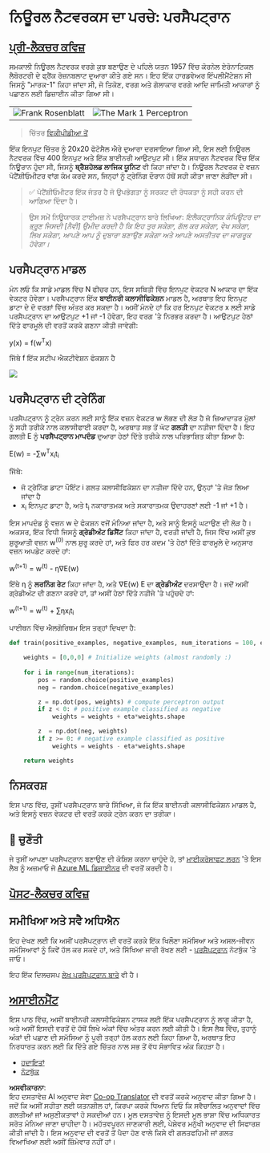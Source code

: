 <!--
CO_OP_TRANSLATOR_METADATA:
{
  "original_hash": "0c37770bba4fff3c71dc00eb261ee61b",
  "translation_date": "2025-08-26T10:38:21+00:00",
  "source_file": "lessons/3-NeuralNetworks/03-Perceptron/README.md",
  "language_code": "pa"
}
-->
# ਨਿਊਰਲ ਨੈਟਵਰਕਸ ਦਾ ਪਰਚੇ: ਪਰਸੈਪਟ੍ਰਾਨ

## [ਪ੍ਰੀ-ਲੈਕਚਰ ਕਵਿਜ਼](https://red-field-0a6ddfd03.1.azurestaticapps.net/quiz/103)

ਸਮਕਾਲੀ ਨਿਊਰਲ ਨੈਟਵਰਕ ਵਰਗੇ ਕੁਝ ਬਣਾਉਣ ਦੇ ਪਹਿਲੇ ਯਤਨ 1957 ਵਿੱਚ ਕੋਰਨੇਲ ਏਰੋਨਾਟਿਕਲ ਲੈਬੋਰਟਰੀ ਦੇ ਫ੍ਰੈਂਕ ਰੋਜ਼ਨਬਲਾਟ ਦੁਆਰਾ ਕੀਤੇ ਗਏ ਸਨ। ਇਹ ਇੱਕ ਹਾਰਡਵੇਅਰ ਇੰਪਲੀਮੈਂਟੇਸ਼ਨ ਸੀ ਜਿਸਨੂੰ "ਮਾਰਕ-1" ਕਿਹਾ ਜਾਂਦਾ ਸੀ, ਜੋ ਤਿਕੋਣ, ਵਰਗ ਅਤੇ ਗੋਲਾਕਾਰ ਵਰਗੇ ਆਦਿ ਜਾਮਿਤੀ ਆਕਾਰਾਂ ਨੂੰ ਪਛਾਣਨ ਲਈ ਡਿਜ਼ਾਈਨ ਕੀਤਾ ਗਿਆ ਸੀ।

|      |      |
|--------------|-----------|
|<img src='images/Rosenblatt-wikipedia.jpg' alt='Frank Rosenblatt'/> | <img src='images/Mark_I_perceptron_wikipedia.jpg' alt='The Mark 1 Perceptron' />|

> ਚਿੱਤਰ [ਵਿਕੀਪੀਡੀਆ ਤੋਂ](https://en.wikipedia.org/wiki/Perceptron)

ਇੱਕ ਇਨਪੁਟ ਚਿੱਤਰ ਨੂੰ 20x20 ਫੋਟੋਸੈਲ ਐਰੇ ਦੁਆਰਾ ਦਰਸਾਇਆ ਗਿਆ ਸੀ, ਇਸ ਲਈ ਨਿਊਰਲ ਨੈਟਵਰਕ ਵਿੱਚ 400 ਇਨਪੁਟ ਅਤੇ ਇੱਕ ਬਾਈਨਰੀ ਆਉਟਪੁਟ ਸੀ। ਇੱਕ ਸਧਾਰਨ ਨੈਟਵਰਕ ਵਿੱਚ ਇੱਕ ਨਿਊਰਾਨ ਹੁੰਦਾ ਸੀ, ਜਿਸਨੂੰ **ਥ੍ਰੈਸ਼ਹੋਲਡ ਲਾਜਿਕ ਯੂਨਿਟ** ਵੀ ਕਿਹਾ ਜਾਂਦਾ ਹੈ। ਨਿਊਰਲ ਨੈਟਵਰਕ ਦੇ ਵਜ਼ਨ ਪੋਟੈਂਸ਼ੀਓਮੀਟਰ ਵਾਂਗ ਕੰਮ ਕਰਦੇ ਸਨ, ਜਿਨ੍ਹਾਂ ਨੂੰ ਟ੍ਰੇਨਿੰਗ ਦੌਰਾਨ ਹੱਥੋਂ ਸਹੀ ਕੀਤਾ ਜਾਣਾ ਲੋੜੀਂਦਾ ਸੀ।

> ✅ ਪੋਟੈਂਸ਼ੀਓਮੀਟਰ ਇੱਕ ਜੰਤਰ ਹੈ ਜੋ ਉਪਭੋਗਤਾ ਨੂੰ ਸਰਕਟ ਦੀ ਰੋਧਕਤਾ ਨੂੰ ਸਹੀ ਕਰਨ ਦੀ ਆਗਿਆ ਦਿੰਦਾ ਹੈ।

> ਉਸ ਸਮੇਂ ਨਿਊਯਾਰਕ ਟਾਈਮਜ਼ ਨੇ ਪਰਸੈਪਟ੍ਰਾਨ ਬਾਰੇ ਲਿਖਿਆ: *ਇਲੈਕਟ੍ਰਾਨਿਕ ਕੰਪਿਊਟਰ ਦਾ ਭ੍ਰੂਣ ਜਿਸਦੀ [ਨੈਵੀ] ਉਮੀਦ ਕਰਦੀ ਹੈ ਕਿ ਇਹ ਤੁਰ ਸਕੇਗਾ, ਗੱਲ ਕਰ ਸਕੇਗਾ, ਵੇਖ ਸਕੇਗਾ, ਲਿਖ ਸਕੇਗਾ, ਆਪਣੇ ਆਪ ਨੂੰ ਦੁਬਾਰਾ ਬਣਾਉਣ ਸਕੇਗਾ ਅਤੇ ਆਪਣੇ ਅਸਤੀਤਵ ਦਾ ਜਾਗਰੂਕ ਹੋਵੇਗਾ।*

## ਪਰਸੈਪਟ੍ਰਾਨ ਮਾਡਲ

ਮੰਨ ਲਓ ਕਿ ਸਾਡੇ ਮਾਡਲ ਵਿੱਚ N ਫੀਚਰ ਹਨ, ਇਸ ਸਥਿਤੀ ਵਿੱਚ ਇਨਪੁਟ ਵੇਕਟਰ N ਆਕਾਰ ਦਾ ਇੱਕ ਵੇਕਟਰ ਹੋਵੇਗਾ। ਪਰਸੈਪਟ੍ਰਾਨ ਇੱਕ **ਬਾਈਨਰੀ ਕਲਾਸੀਫਿਕੇਸ਼ਨ** ਮਾਡਲ ਹੈ, ਅਰਥਾਤ ਇਹ ਇਨਪੁਟ ਡਾਟਾ ਦੇ ਦੋ ਵਰਗਾਂ ਵਿੱਚ ਅੰਤਰ ਕਰ ਸਕਦਾ ਹੈ। ਅਸੀਂ ਮੰਨਦੇ ਹਾਂ ਕਿ ਹਰ ਇਨਪੁਟ ਵੇਕਟਰ x ਲਈ ਸਾਡੇ ਪਰਸੈਪਟ੍ਰਾਨ ਦਾ ਆਉਟਪੁਟ +1 ਜਾਂ -1 ਹੋਵੇਗਾ, ਇਹ ਵਰਗ 'ਤੇ ਨਿਰਭਰ ਕਰਦਾ ਹੈ। ਆਉਟਪੁਟ ਹੇਠਾਂ ਦਿੱਤੇ ਫਾਰਮੂਲੇ ਦੀ ਵਰਤੋਂ ਕਰਕੇ ਗਣਨਾ ਕੀਤੀ ਜਾਵੇਗੀ:

y(x) = f(w<sup>T</sup>x)

ਜਿੱਥੇ f ਇੱਕ ਸਟੀਪ ਐਕਟੀਵੇਸ਼ਨ ਫੰਕਸ਼ਨ ਹੈ

<!-- img src="http://www.sciweavers.org/tex2img.php?eq=f%28x%29%20%3D%20%5Cbegin%7Bcases%7D%0A%20%20%20%20%20%20%20%20%20%2B1%20%26%20x%20%5Cgeq%200%20%5C%5C%0A%20%20%20%20%20%20%20%20%20-1%20%26%20x%20%3C%200%0A%20%20%20%20%20%20%20%5Cend%7Bcases%7D%20%5C%5C%0A&bc=White&fc=Black&im=jpg&fs=12&ff=arev&edit=0" align="center" border="0" alt="f(x) = \begin{cases} +1 & x \geq 0 \\ -1 & x < 0 \end{cases} \\" width="154" height="50" / -->
<img src="images/activation-func.png"/>

## ਪਰਸੈਪਟ੍ਰਾਨ ਦੀ ਟ੍ਰੇਨਿੰਗ

ਪਰਸੈਪਟ੍ਰਾਨ ਨੂੰ ਟ੍ਰੇਨ ਕਰਨ ਲਈ ਸਾਨੂੰ ਇੱਕ ਵਜ਼ਨ ਵੇਕਟਰ w ਲੱਭਣ ਦੀ ਲੋੜ ਹੈ ਜੋ ਜ਼ਿਆਦਾਤਰ ਮੁੱਲਾਂ ਨੂੰ ਸਹੀ ਤਰੀਕੇ ਨਾਲ ਕਲਾਸੀਫਾਈ ਕਰਦਾ ਹੈ, ਅਰਥਾਤ ਸਭ ਤੋਂ ਘੱਟ **ਗਲਤੀ** ਦਾ ਨਤੀਜਾ ਦਿੰਦਾ ਹੈ। ਇਹ ਗਲਤੀ E ਨੂੰ **ਪਰਸੈਪਟ੍ਰਾਨ ਮਾਪਦੰਡ** ਦੁਆਰਾ ਹੇਠਾਂ ਦਿੱਤੇ ਤਰੀਕੇ ਨਾਲ ਪਰਿਭਾਸ਼ਿਤ ਕੀਤਾ ਗਿਆ ਹੈ:

E(w) = -∑w<sup>T</sup>x<sub>i</sub>t<sub>i</sub>

ਜਿੱਥੇ:

* ਜੋ ਟ੍ਰੇਨਿੰਗ ਡਾਟਾ ਪੌਇੰਟ i ਗਲਤ ਕਲਾਸੀਫਿਕੇਸ਼ਨ ਦਾ ਨਤੀਜਾ ਦਿੰਦੇ ਹਨ, ਉਨ੍ਹਾਂ 'ਤੇ ਜੋੜ ਲਿਆ ਜਾਂਦਾ ਹੈ
* x<sub>i</sub> ਇਨਪੁਟ ਡਾਟਾ ਹੈ, ਅਤੇ t<sub>i</sub> ਨਕਾਰਾਤਮਕ ਅਤੇ ਸਕਾਰਾਤਮਕ ਉਦਾਹਰਣਾਂ ਲਈ -1 ਜਾਂ +1 ਹੈ।

ਇਸ ਮਾਪਦੰਡ ਨੂੰ ਵਜ਼ਨ w ਦੇ ਫੰਕਸ਼ਨ ਵਜੋਂ ਮੰਨਿਆ ਜਾਂਦਾ ਹੈ, ਅਤੇ ਸਾਨੂੰ ਇਸਨੂੰ ਘਟਾਉਣ ਦੀ ਲੋੜ ਹੈ। ਅਕਸਰ, ਇੱਕ ਵਿਧੀ ਜਿਸਨੂੰ **ਗ੍ਰੇਡੀਅੰਟ ਡਿਸੈਂਟ** ਕਿਹਾ ਜਾਂਦਾ ਹੈ, ਵਰਤੀ ਜਾਂਦੀ ਹੈ, ਜਿਸ ਵਿੱਚ ਅਸੀਂ ਕੁਝ ਸ਼ੁਰੂਆਤੀ ਵਜ਼ਨ w<sup>(0)</sup> ਨਾਲ ਸ਼ੁਰੂ ਕਰਦੇ ਹਾਂ, ਅਤੇ ਫਿਰ ਹਰ ਕਦਮ 'ਤੇ ਹੇਠਾਂ ਦਿੱਤੇ ਫਾਰਮੂਲੇ ਦੇ ਅਨੁਸਾਰ ਵਜ਼ਨ ਅਪਡੇਟ ਕਰਦੇ ਹਾਂ:

w<sup>(t+1)</sup> = w<sup>(t)</sup> - η∇E(w)

ਇੱਥੇ η ਨੂੰ **ਲਰਨਿੰਗ ਰੇਟ** ਕਿਹਾ ਜਾਂਦਾ ਹੈ, ਅਤੇ ∇E(w) E ਦਾ **ਗ੍ਰੇਡੀਅੰਟ** ਦਰਸਾਉਂਦਾ ਹੈ। ਜਦੋਂ ਅਸੀਂ ਗ੍ਰੇਡੀਅੰਟ ਦੀ ਗਣਨਾ ਕਰਦੇ ਹਾਂ, ਤਾਂ ਅਸੀਂ ਹੇਠਾਂ ਦਿੱਤੇ ਨਤੀਜੇ 'ਤੇ ਪਹੁੰਚਦੇ ਹਾਂ:

w<sup>(t+1)</sup> = w<sup>(t)</sup> + ∑ηx<sub>i</sub>t<sub>i</sub>

ਪਾਈਥਨ ਵਿੱਚ ਐਲਗੋਰਿਥਮ ਇਸ ਤਰ੍ਹਾਂ ਦਿਖਦਾ ਹੈ:

```python
def train(positive_examples, negative_examples, num_iterations = 100, eta = 1):

    weights = [0,0,0] # Initialize weights (almost randomly :)
        
    for i in range(num_iterations):
        pos = random.choice(positive_examples)
        neg = random.choice(negative_examples)

        z = np.dot(pos, weights) # compute perceptron output
        if z < 0: # positive example classified as negative
            weights = weights + eta*weights.shape

        z  = np.dot(neg, weights)
        if z >= 0: # negative example classified as positive
            weights = weights - eta*weights.shape

    return weights
```

## ਨਿਸਕਰਸ਼

ਇਸ ਪਾਠ ਵਿੱਚ, ਤੁਸੀਂ ਪਰਸੈਪਟ੍ਰਾਨ ਬਾਰੇ ਸਿੱਖਿਆ, ਜੋ ਕਿ ਇੱਕ ਬਾਈਨਰੀ ਕਲਾਸੀਫਿਕੇਸ਼ਨ ਮਾਡਲ ਹੈ, ਅਤੇ ਇਸਨੂੰ ਵਜ਼ਨ ਵੇਕਟਰ ਦੀ ਵਰਤੋਂ ਕਰਕੇ ਟ੍ਰੇਨ ਕਰਨ ਦਾ ਤਰੀਕਾ।

## 🚀 ਚੁਣੌਤੀ

ਜੇ ਤੁਸੀਂ ਆਪਣਾ ਪਰਸੈਪਟ੍ਰਾਨ ਬਣਾਉਣ ਦੀ ਕੋਸ਼ਿਸ਼ ਕਰਨਾ ਚਾਹੁੰਦੇ ਹੋ, ਤਾਂ [ਮਾਈਕਰੋਸਾਫਟ ਲਰਨ](https://docs.microsoft.com/en-us/azure/machine-learning/component-reference/two-class-averaged-perceptron?WT.mc_id=academic-77998-cacaste) 'ਤੇ ਇਸ ਲੈਬ ਨੂੰ ਅਜ਼ਮਾਓ ਜੋ [Azure ML ਡਿਜ਼ਾਈਨਰ](https://docs.microsoft.com/en-us/azure/machine-learning/concept-designer?WT.mc_id=academic-77998-cacaste) ਦੀ ਵਰਤੋਂ ਕਰਦੀ ਹੈ।

## [ਪੋਸਟ-ਲੈਕਚਰ ਕਵਿਜ਼](https://red-field-0a6ddfd03.1.azurestaticapps.net/quiz/203)

## ਸਮੀਖਿਆ ਅਤੇ ਸਵੈ ਅਧਿਐਨ

ਇਹ ਦੇਖਣ ਲਈ ਕਿ ਅਸੀਂ ਪਰਸੈਪਟ੍ਰਾਨ ਦੀ ਵਰਤੋਂ ਕਰਕੇ ਇੱਕ ਖਿਲੌਣਾ ਸਮੱਸਿਆ ਅਤੇ ਅਸਲ-ਜੀਵਨ ਸਮੱਸਿਆਵਾਂ ਨੂੰ ਕਿਵੇਂ ਹੱਲ ਕਰ ਸਕਦੇ ਹਾਂ, ਅਤੇ ਸਿੱਖਿਆ ਜਾਰੀ ਰੱਖਣ ਲਈ - [ਪਰਸੈਪਟ੍ਰਾਨ](../../../../../lessons/3-NeuralNetworks/03-Perceptron/Perceptron.ipynb) ਨੋਟਬੁੱਕ 'ਤੇ ਜਾਓ।

ਇਹ ਇੱਕ ਦਿਲਚਸਪ [ਲੇਖ ਪਰਸੈਪਟ੍ਰਾਨ ਬਾਰੇ](https://towardsdatascience.com/what-is-a-perceptron-basics-of-neural-networks-c4cfea20c590) ਵੀ ਹੈ।

## [ਅਸਾਈਨਮੈਂਟ](lab/README.md)

ਇਸ ਪਾਠ ਵਿੱਚ, ਅਸੀਂ ਬਾਈਨਰੀ ਕਲਾਸੀਫਿਕੇਸ਼ਨ ਟਾਸਕ ਲਈ ਇੱਕ ਪਰਸੈਪਟ੍ਰਾਨ ਨੂੰ ਲਾਗੂ ਕੀਤਾ ਹੈ, ਅਤੇ ਅਸੀਂ ਇਸਦੀ ਵਰਤੋਂ ਦੋ ਹੱਥੋਂ ਲਿਖੇ ਅੰਕਾਂ ਵਿੱਚ ਅੰਤਰ ਕਰਨ ਲਈ ਕੀਤੀ ਹੈ। ਇਸ ਲੈਬ ਵਿੱਚ, ਤੁਹਾਨੂੰ ਅੰਕਾਂ ਦੀ ਪਛਾਣ ਦੀ ਸਮੱਸਿਆ ਨੂੰ ਪੂਰੀ ਤਰ੍ਹਾਂ ਹੱਲ ਕਰਨ ਲਈ ਕਿਹਾ ਗਿਆ ਹੈ, ਅਰਥਾਤ ਇਹ ਨਿਰਧਾਰਤ ਕਰਨ ਲਈ ਕਿ ਦਿੱਤੇ ਗਏ ਚਿੱਤਰ ਨਾਲ ਸਭ ਤੋਂ ਵੱਧ ਸੰਭਾਵਿਤ ਅੰਕ ਕਿਹੜਾ ਹੈ।

* [ਹਦਾਇਤਾਂ](lab/README.md)
* [ਨੋਟਬੁੱਕ](../../../../../lessons/3-NeuralNetworks/03-Perceptron/lab/PerceptronMultiClass.ipynb)

**ਅਸਵੀਕਾਰਨਾ**:  
ਇਹ ਦਸਤਾਵੇਜ਼ AI ਅਨੁਵਾਦ ਸੇਵਾ [Co-op Translator](https://github.com/Azure/co-op-translator) ਦੀ ਵਰਤੋਂ ਕਰਕੇ ਅਨੁਵਾਦ ਕੀਤਾ ਗਿਆ ਹੈ। ਜਦੋਂ ਕਿ ਅਸੀਂ ਸਹੀਤਾ ਲਈ ਯਤਨਸ਼ੀਲ ਹਾਂ, ਕਿਰਪਾ ਕਰਕੇ ਧਿਆਨ ਦਿਓ ਕਿ ਸਵੈਚਾਲਿਤ ਅਨੁਵਾਦਾਂ ਵਿੱਚ ਗਲਤੀਆਂ ਜਾਂ ਅਸੁਣੀਕਤਾਵਾਂ ਹੋ ਸਕਦੀਆਂ ਹਨ। ਮੂਲ ਦਸਤਾਵੇਜ਼ ਨੂੰ ਇਸਦੀ ਮੂਲ ਭਾਸ਼ਾ ਵਿੱਚ ਅਧਿਕਾਰਤ ਸਰੋਤ ਮੰਨਿਆ ਜਾਣਾ ਚਾਹੀਦਾ ਹੈ। ਮਹੱਤਵਪੂਰਨ ਜਾਣਕਾਰੀ ਲਈ, ਪੇਸ਼ੇਵਰ ਮਨੁੱਖੀ ਅਨੁਵਾਦ ਦੀ ਸਿਫਾਰਸ਼ ਕੀਤੀ ਜਾਂਦੀ ਹੈ। ਇਸ ਅਨੁਵਾਦ ਦੀ ਵਰਤੋਂ ਤੋਂ ਪੈਦਾ ਹੋਣ ਵਾਲੇ ਕਿਸੇ ਵੀ ਗਲਤਫਹਿਮੀ ਜਾਂ ਗਲਤ ਵਿਆਖਿਆ ਲਈ ਅਸੀਂ ਜ਼ਿੰਮੇਵਾਰ ਨਹੀਂ ਹਾਂ।